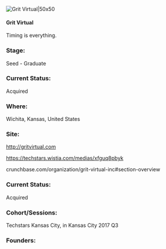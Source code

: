 

![Grit Virtual|50x50](https://apimg.techstars.com/connect/images/image_files/59394b089c66a95c50000043/original/GRIT.png)

#### Grit Virtual
Timing is everything.

### Stage: 
Seed - Graduate 

### Current Status: 
Acquired

### Where:
Wichita, Kansas, United States

### Site:
http://gritvirtual.com

https://techstars.wistia.com/medias/xfguq8pbyk

crunchbase.com/organization/grit-virtual-inc#section-overview

### Current Status: 
Acquired

### Cohort/Sessions: 
Techstars Kansas City, in Kansas City 2017 Q3

### Founders: 


